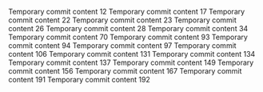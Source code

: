 Temporary commit content 12
Temporary commit content 17
Temporary commit content 22
Temporary commit content 23
Temporary commit content 26
Temporary commit content 28
Temporary commit content 34
Temporary commit content 70
Temporary commit content 93
Temporary commit content 94
Temporary commit content 97
Temporary commit content 106
Temporary commit content 131
Temporary commit content 134
Temporary commit content 137
Temporary commit content 149
Temporary commit content 156
Temporary commit content 167
Temporary commit content 191
Temporary commit content 192

